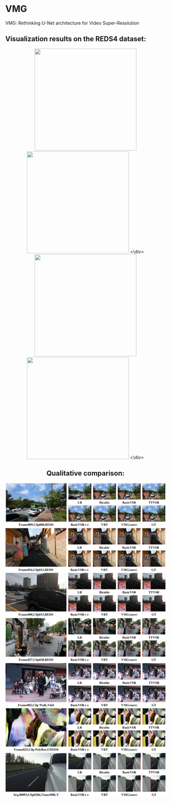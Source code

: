 # VMG
VMG: Rethinking U-Net architecture for Video Super-Resolution

## Visualization results on the REDS4 dataset:
<div align=center>
<img src="https://github.com/EasyVision-Ton/Visualization/blob/main/REDS4-000.gif" width="320" height="320"><img src="https://github.com/EasyVision-Ton/Visualization/blob/main/REDS4-011.gif" width="320" height="320" />
<\div>
<div align=center>
<img src="https://github.com/EasyVision-Ton/Visualization/blob/main/REDS4-015.gif" width="320" height="320"><img src="https://github.com/EasyVision-Ton/Visualization/blob/main/REDS4-020.gif" width="320" height="320" />
<\div>

## Qualitative comparison:
![image](https://github.com/EasyVision-Ton/Visualization/blob/main/REDS4_000.png)
![image](https://github.com/EasyVision-Ton/Visualization/blob/main/REDS4_011.png)
![image](https://github.com/EasyVision-Ton/Visualization/blob/main/REDS4_015.png)
![image](https://github.com/EasyVision-Ton/Visualization/blob/main/REDS4_020.png)
![image](https://github.com/EasyVision-Ton/Visualization/blob/main/Vid4.png)
![image](https://github.com/EasyVision-Ton/Visualization/blob/main/Udm10.png)
![image](https://github.com/EasyVision-Ton/Visualization/blob/main/Vimeo90K-T.png)

